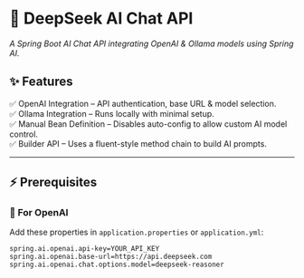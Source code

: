 # 🚀 DeepSeek AI Chat API
*A Spring Boot AI Chat API integrating OpenAI & Ollama models using Spring AI.*

## ✨ Features
✅ OpenAI Integration – API authentication, base URL & model selection.  
✅ Ollama Integration – Runs locally with minimal setup.  
✅ Manual Bean Definition – Disables auto-config to allow custom AI model control.  
✅ Builder API – Uses a fluent-style method chain to build AI prompts.  

---

## ⚡ Prerequisites

### 🔹 For OpenAI  
Add these properties in `application.properties` or `application.yml`:

```properties
spring.ai.openai.api-key=YOUR_API_KEY
spring.ai.openai.base-url=https://api.deepseek.com
spring.ai.openai.chat.options.model=deepseek-reasoner
